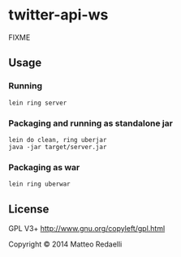 # twitter-api-ws

FIXME

## Usage

### Running

`lein ring server`

### Packaging and running as standalone jar

```
lein do clean, ring uberjar
java -jar target/server.jar
```

### Packaging as war

`lein ring uberwar`

## License

GPL V3+
http://www.gnu.org/copyleft/gpl.html

Copyright © 2014 Matteo Redaelli
